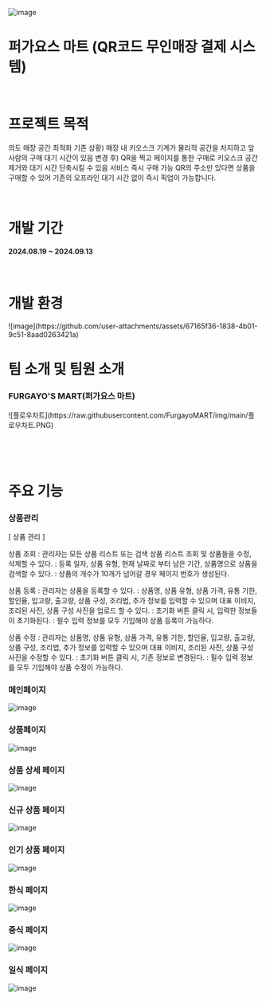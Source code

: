 ![image](https://github.com/user-attachments/assets/00c65a26-f0b7-4b23-8280-a2791ebfc55c)
<h1>퍼가요스 마트                  
   (QR코드 무인매장 결제 시스템)</h1>
<p>&nbsp;&nbsp;&nbsp;&nbsp;</p> 

<h1>프로젝트 목적</h1>
의도
      매장 공간 최적화
      기존 상황) 매장 내 키오스크 기계가 물리적 공간을 
                     차지하고 앞사람의 구매 대기 시간이 있음
      변경 후) QR을 찍고 페이지를 통한 구매로 
                  키오스크 공간 제거와 대기 시간 단축시킬 수 있음
서비스
     즉시 구매 가능 
          QR의 주소만 있다면 상품을 구매할 수 있어
          기존의 오프라인 대기 시간 없이 
          즉시 픽업이 가능합니다.

<p>&nbsp;&nbsp;&nbsp;&nbsp;</p> 

<h1>개발 기간</h1>
<h4>2024.08.19 ~ 2024.09.13</h4>
<p>&nbsp;&nbsp;&nbsp;&nbsp;</p> 

<h1>개발 환경</h1>
![image](https://github.com/user-attachments/assets/67165f36-1838-4b01-9c51-8aad0263421a)

<h1>팀 소개 및 팀원 소개</h1>
<h3>FURGAYO'S MART(퍼가요스 마트)</h3>
![플로우차트](https://raw.githubusercontent.com/FurgayoMART/img/main/플로우차트.PNG)
<p>&nbsp;&nbsp;&nbsp;&nbsp;</p> 
<p>&nbsp;&nbsp;&nbsp;&nbsp;</p> 

<h1>주요 기능</h1>
<h3>상품관리</h3>
[ 상품 관리 ]

상품 조회
: 관리자는 모든 상품 리스트 또는 검색 상품 리스트 조회 및 상품들을 수정, 삭제할 수 있다.
: 등록 일자, 상품 유형, 현재 날짜로 부터 남은 기간, 상품명으로 상품을 검색할 수 있다.
: 상품의 개수가 10개가 넘어갈 경우 페이지 번호가 생성된다.

상품 등록
: 관리자는 상품을 등록할 수 있다.
: 상품명, 상품 유형, 상품 가격, 유통 기한, 할인율, 입고량, 출고량, 상품 구성, 조리법, 추가 정보를 입력할 수 있으며 대표 이비지, 조리된 사진, 상품 구성 사진을 업로드 할 수 있다.
: 초기화 버튼 클릭 시, 입력한 정보들이 초기화된다.
: 필수 입력 정보를 모두 기입해야 상품 등록이 가능하다.

상품 수정
: 관리자는 상품명, 상품 유형, 상품 가격, 유통 기한, 할인율, 입고량, 출고량, 상품 구성, 조리법, 추가 정보를 입력할 수 있으며 대표 이비지, 조리된 사진, 상품 구성 사진을 수정할 수 있다.
: 초기화 버튼 클릭 시, 기존 정보로 변경된다.
: 필수 입력 정보를 모두 기입해야 상품 수정이 가능하다.




### 메인페이지
![image](https://github.com/user-attachments/assets/145ca2a5-0fca-41c3-a352-0d7ded80a13f)

### 상품페이지
![image](https://github.com/user-attachments/assets/a427cab3-83ac-42e4-b8dd-6a9aeefd6ff5)

### 상품 상세 페이지
![image](https://github.com/user-attachments/assets/9f324f57-0f83-4ac4-aaaa-64016b3925da)

### 신규 상품 페이지
![image](https://github.com/user-attachments/assets/e65cdb7c-07d4-4910-90e6-34f226b206d5)

### 인기 상품 페이지
![image](https://github.com/user-attachments/assets/dafa7b2f-c753-4701-851e-296de63aaa40)

### 한식 페이지
![image](https://github.com/user-attachments/assets/eedfe9d2-4b26-4048-9076-49464be3a5c8)

### 중식 페이지
![image](https://github.com/user-attachments/assets/d45e32be-0db2-4262-b6da-0e980bf882d7)

### 일식 페이지
![image](https://github.com/user-attachments/assets/7978ad17-2d6f-44c9-9ec1-d0cd6e13c6f4)
